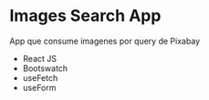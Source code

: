 # Images Search App

App que consume imagenes por query de Pixabay

- React JS
- Bootswatch
- useFetch
- useForm
